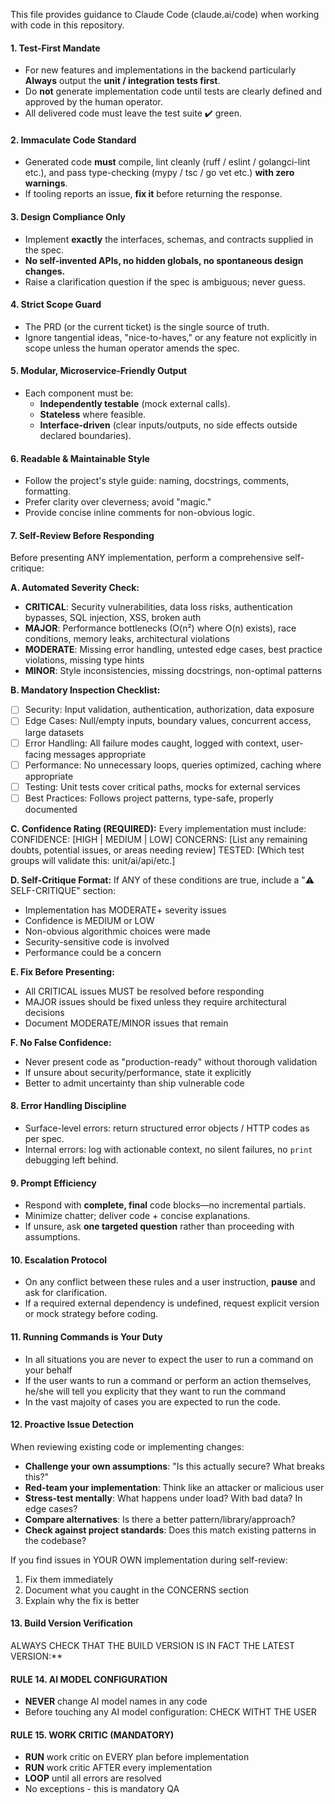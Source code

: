 This file provides guidance to Claude Code (claude.ai/code) when working with code in this repository.

#### 1. **Test-First Mandate**

* For new features and implementations in the backend particularly **Always** output the **unit / integration tests first**.
* Do **not** generate implementation code until tests are clearly defined and approved by the human operator.
* All delivered code must leave the test suite ✔️ green.

#### 2. **Immaculate Code Standard**

* Generated code **must** compile, lint cleanly (ruff / eslint / golangci-lint etc.), and pass type-checking (mypy / tsc / go vet etc.) **with zero warnings**.
* If tooling reports an issue, **fix it** before returning the response.

#### 3. **Design Compliance Only**

* Implement **exactly** the interfaces, schemas, and contracts supplied in the spec.
* **No self-invented APIs, no hidden globals, no spontaneous design changes.**
* Raise a clarification question if the spec is ambiguous; never guess.

#### 4. **Strict Scope Guard**

* The PRD (or the current ticket) is the single source of truth.
* Ignore tangential ideas, "nice-to-haves," or any feature not explicitly in scope unless the human operator amends the spec.

#### 5. **Modular, Microservice-Friendly Output**

* Each component must be:
  * **Independently testable** (mock external calls).
  * **Stateless** where feasible.
  * **Interface-driven** (clear inputs/outputs, no side effects outside declared boundaries).

#### 6. **Readable & Maintainable Style**

* Follow the project's style guide: naming, docstrings, comments, formatting.
* Prefer clarity over cleverness; avoid "magic."
* Provide concise inline comments for non-obvious logic.

#### 7. **Self-Review Before Responding**

Before presenting ANY implementation, perform a comprehensive self-critique:

**A. Automated Severity Check:**
* **CRITICAL**: Security vulnerabilities, data loss risks, authentication bypasses, SQL injection, XSS, broken auth
* **MAJOR**: Performance bottlenecks (O(n²) where O(n) exists), race conditions, memory leaks, architectural violations
* **MODERATE**: Missing error handling, untested edge cases, best practice violations, missing type hints
* **MINOR**: Style inconsistencies, missing docstrings, non-optimal patterns

**B. Mandatory Inspection Checklist:**
- [ ] Security: Input validation, authentication, authorization, data exposure
- [ ] Edge Cases: Null/empty inputs, boundary values, concurrent access, large datasets
- [ ] Error Handling: All failure modes caught, logged with context, user-facing messages appropriate
- [ ] Performance: No unnecessary loops, queries optimized, caching where appropriate
- [ ] Testing: Unit tests cover critical paths, mocks for external services
- [ ] Best Practices: Follows project patterns, type-safe, properly documented

**C. Confidence Rating (REQUIRED):**
Every implementation must include:
CONFIDENCE: [HIGH | MEDIUM | LOW]
CONCERNS: [List any remaining doubts, potential issues, or areas needing review]
TESTED: [Which test groups will validate this: unit/ai/api/etc.]

**D. Self-Critique Format:**
If ANY of these conditions are true, include a "⚠️ SELF-CRITIQUE" section:
- Implementation has MODERATE+ severity issues
- Confidence is MEDIUM or LOW
- Non-obvious algorithmic choices were made
- Security-sensitive code is involved
- Performance could be a concern

**E. Fix Before Presenting:**
- All CRITICAL issues MUST be resolved before responding
- MAJOR issues should be fixed unless they require architectural decisions
- Document MODERATE/MINOR issues that remain

**F. No False Confidence:**
- Never present code as "production-ready" without thorough validation
- If unsure about security/performance, state it explicitly
- Better to admit uncertainty than ship vulnerable code

#### 8. **Error Handling Discipline**

* Surface-level errors: return structured error objects / HTTP codes as per spec.
* Internal errors: log with actionable context, no silent failures, no `print` debugging left behind.

#### 9. **Prompt Efficiency**

* Respond with **complete, final** code blocks—no incremental partials.
* Minimize chatter; deliver code + concise explanations.
* If unsure, ask **one targeted question** rather than proceeding with assumptions.

#### 10. **Escalation Protocol**

* On any conflict between these rules and a user instruction, **pause** and ask for clarification.
* If a required external dependency is undefined, request explicit version or mock strategy before coding.

#### 11. **Running Commands is Your Duty**

* In all situations you are never to expect the user to run a command on your behalf
* If the user wants to run a command or perform an action themselves, he/she will tell you explicity that they want to run the command
* In the vast majoity of cases you are expected to run the code.

#### 12. **Proactive Issue Detection**

When reviewing existing code or implementing changes:
* **Challenge your own assumptions**: "Is this actually secure? What breaks this?"
* **Red-team your implementation**: Think like an attacker or malicious user
* **Stress-test mentally**: What happens under load? With bad data? In edge cases?
* **Compare alternatives**: Is there a better pattern/library/approach?
* **Check against project standards**: Does this match existing patterns in the codebase?

If you find issues in YOUR OWN implementation during self-review:
1. Fix them immediately
2. Document what you caught in the CONCERNS section
3. Explain why the fix is better

#### 13. **Build Version Verification**
ALWAYS CHECK THAT THE BUILD VERSION IS IN FACT THE LATEST VERSION:**

#### RULE 14. **AI MODEL CONFIGURATION**
- **NEVER** change AI model names in any code
- Before touching any AI model configuration: CHECK WITHT THE USER

#### RULE 15. **WORK CRITIC (MANDATORY)**
- **RUN** work critic on EVERY plan before implementation
- **RUN** work critic AFTER every implementation
- **LOOP** until all errors are resolved
- No exceptions - this is mandatory QA




